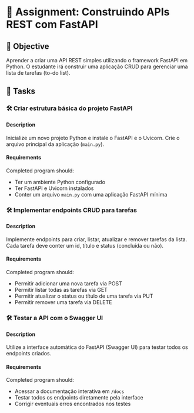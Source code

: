 # 📘 Assignment: Construindo APIs REST com FastAPI

## 🎯 Objective

Aprender a criar uma API REST simples utilizando o framework FastAPI em Python. O estudante irá construir uma aplicação CRUD para gerenciar uma lista de tarefas (to-do list).

## 📝 Tasks

### 🛠️ Criar estrutura básica do projeto FastAPI

#### Description
Inicialize um novo projeto Python e instale o FastAPI e o Uvicorn. Crie o arquivo principal da aplicação (`main.py`).

#### Requirements
Completed program should:

- Ter um ambiente Python configurado
- Ter FastAPI e Uvicorn instalados
- Conter um arquivo `main.py` com uma aplicação FastAPI mínima


### 🛠️ Implementar endpoints CRUD para tarefas

#### Description
Implemente endpoints para criar, listar, atualizar e remover tarefas da lista. Cada tarefa deve conter um id, título e status (concluída ou não).

#### Requirements
Completed program should:

- Permitir adicionar uma nova tarefa via POST
- Permitir listar todas as tarefas via GET
- Permitir atualizar o status ou título de uma tarefa via PUT
- Permitir remover uma tarefa via DELETE


### 🛠️ Testar a API com o Swagger UI

#### Description
Utilize a interface automática do FastAPI (Swagger UI) para testar todos os endpoints criados.

#### Requirements
Completed program should:

- Acessar a documentação interativa em `/docs`
- Testar todos os endpoints diretamente pela interface
- Corrigir eventuais erros encontrados nos testes

